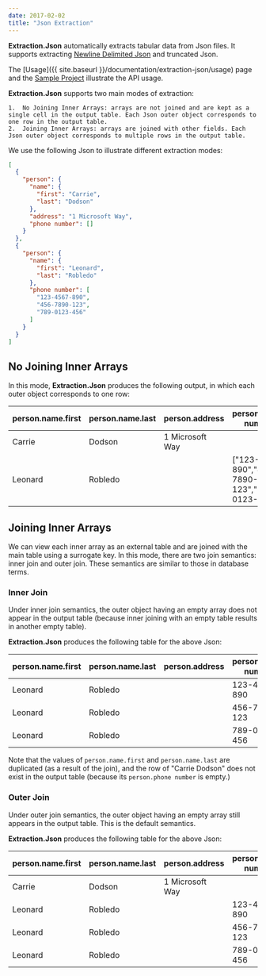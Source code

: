 ```yaml
---
date: 2017-02-02
title: "Json Extraction"
---
```


**Extraction.Json** automatically extracts tabular data from Json files. It supports extracting [Newline Delimited Json](http://ndjson.org/) and truncated Json.

The [Usage]({{ site.baseurl }}/documentation/extraction-json/usage) page and the [Sample Project](https://github.com/Microsoft/prose/tree/master/Extraction.Json) illustrate the API usage.

**Extraction.Json** supports two main modes of extraction: 

	1.  No Joining Inner Arrays: arrays are not joined and are kept as a single cell in the output table. Each Json outer object corresponds to one row in the output table.
	2.  Joining Inner Arrays: arrays are joined with other fields. Each Json outer object corresponds to multiple rows in the output table.

We use the following Json to illustrate different extraction modes:

```json
[
  {
    "person": {
      "name": {
        "first": "Carrie",
        "last": "Dodson"
      },
      "address": "1 Microsoft Way",
      "phone number": []
    }
  },
  {
    "person": {
      "name": {
        "first": "Leonard",
        "last": "Robledo"
      },
      "phone number": [
        "123-4567-890",
        "456-7890-123",
        "789-0123-456"
      ]
    }
  }
]
```

## No Joining Inner Arrays

In this mode, **Extraction.Json** produces the following output, in which each outer object corresponds to one row:

| person.name.first | person.name.last | person.address  | person.phone number                            | 
|-------------------|------------------|-----------------|------------------------------------------------| 
| Carrie            | Dodson           | 1 Microsoft Way |                                                | 
| Leonard           | Robledo          |                 | ["123-4567-890","456-7890-123","789-0123-456"] | 


## Joining Inner Arrays

We can view each inner array as an external table and are joined with the main table using a surrogate key.
In this mode, there are two join semantics: inner join and outer join. These semantics are similar to those in database terms.

### Inner Join

Under inner join semantics, the outer object having an empty array does not appear in the output table (because inner joining with an empty table results in another empty table). 

**Extraction.Json** produces the following table for the above Json:

| person.name.first | person.name.last | person.address  | person.phone number | 
|-------------------|------------------|-----------------|---------------------| 
| Leonard           | Robledo          |                 | 123-4567-890        | 
| Leonard           | Robledo          |                 | 456-7890-123        | 
| Leonard           | Robledo          |                 | 789-0123-456        | 

Note that the values of `person.name.first` and `person.name.last` are duplicated (as a result of the join), and the row of "Carrie Dodson" does not exist in the output table (because its `person.phone number` is empty.)


### Outer Join

Under outer join semantics, the outer object having an empty array still appears in the output table. 
This is the default semantics.

**Extraction.Json** produces the following table for the above Json:

| person.name.first | person.name.last | person.address  | person.phone number | 
|-------------------|------------------|-----------------|---------------------| 
| Carrie            | Dodson           | 1 Microsoft Way |                     | 
| Leonard           | Robledo          |                 | 123-4567-890        | 
| Leonard           | Robledo          |                 | 456-7890-123        | 
| Leonard           | Robledo          |                 | 789-0123-456        | 
